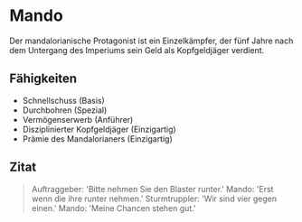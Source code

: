 # Mando
Der mandalorianische Protagonist ist ein Einzelkämpfer, der fünf Jahre nach dem Untergang des Imperiums sein Geld als Kopfgeldjäger verdient.

## Fähigkeiten
* Schnellschuss (Basis)
* Durchbohren (Spezial)
* Vermögenserwerb (Anführer)
* Disziplinierter Kopfgeldjäger (Einzigartig)
* Prämie des Mandalorianers (Einzigartig)

## Zitat
> Auftraggeber: 'Bitte nehmen Sie den Blaster runter.'
> Mando: 'Erst wenn die ihre runter nehmen.'
> Sturmtruppler: 'Wir sind vier gegen einen.'
> Mando: 'Meine Chancen stehen gut.'